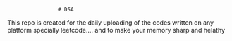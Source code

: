                     # DSA 
This repo is created for the daily uploading of the codes written on any platform specially leetcode....  and to make your memory sharp and helathy                      
